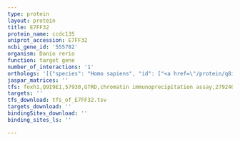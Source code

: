 ```yaml
---
type: protein
layout: protein
title: E7FF32
protein_name: ccdc135
uniprot_accession: E7FF32
ncbi_gene_id: '555782'
organism: Danio rerio
function: target gene
number_of_interactions: '1'
orthologs: '[{"species": "Homo sapiens", "id": ["<a href=\"/protein/q8iy82\">Q8IY82</a>"]}, {"species": "Mus musculus", "id": ["<a href=\"/protein/q6v3w6\">Q6V3W6</a>"]}, {"species": "Rattus norvegicus", "id": ["D3ZZ82"]}, {"species": "Drosophila melanogaster", "id": ["<a href=\"/protein/q4v516\">Q4V516</a>"]}]'
jaspar_matrices: ''
tfs: foxh1,Q9I9E1,57930,GTRD,chromatin immunoprecipitation assay,27924024%5Buid%5D,No
targets: ''
tfs_download: tfs_of_E7FF32.tsv
targets_download: ''
bindingSites_download: ''
binding_sites_ls: ''

---
```

